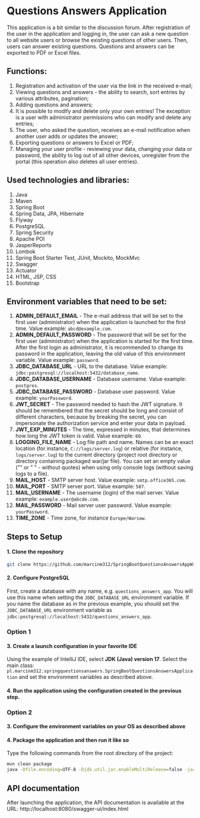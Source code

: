 # Questions Answers Application

This application is a bit similar to the discussion forum. After registration of the user in the application and logging in, the user can ask a new question to all website users or browse the existing questions of other users. Then, users can answer existing questions. Questions and answers can be exported to PDF or Excel files.

## Functions:
1. Registration and activation of the user via the link in the received e-mail;
2. Viewing questions and answers - the ability to search, sort entries by various attributes, pagination;
3. Adding questions and answers;
4. It is possible to modify and delete only your own entries! The exception is a user with administrator permissions who can modify and delete any entries;
5. The user, who asked the question, receives an e-mail notification when another user adds or updates the answer;
6. Exporting questions or answers to Excel or PDF;
7. Managing your user profile - reviewing your data, changing your data or password, the ability to log out of all other devices, unregister from the portal (this operation also deletes all user entries).

## Used technologies and libraries:
1. Java
2. Maven
3. Spring Boot
4. Spring Data, JPA, Hibernate
5. Flyway
6. PostgreSQL
7. Spring Security
8. Apache POI
9. JasperReports
10. Lombok
11. Spring Boot Starter Test, JUnit, Mockito, MockMvc
12. Swagger
13. Actuator
14. HTML, JSP, CSS
15. Bootstrap

## Environment variables that need to be set:
1. **ADMIN_DEFAULT_EMAIL** - The e-mail address that will be set to the first user (administrator) when the application is launched for the first time. Value example: `abcd@example.com`.
2. **ADMIN_DEFAULT_PASSWORD** - The password that will be set for the first user (administrator) when the application is started for the first time. After the first login as administrator, it is recommended to change its password in the application, leaving the old value of this environment variable. Value example: `password`.
3. **JDBC_DATABASE_URL** - URL to the database. Value example: `jdbc:postgresql://localhost:5432/database_name`.
4. **JDBC_DATABASE_USERNAME** - Database username. Value example: `postgres`.
5. **JDBC_DATABASE_PASSWORD** - Database user password. Value example: `yourPassword`.
6. **JWT_SECRET** - The password needed to hash the JWT signature. It should be remembered that the secret should be long and consist of different characters, because by breaking the secret, you can impersonate the authorization service and enter your data in payload.
7. **JWT_EXP_MINUTES** - The time, expressed in minutes, that determines how long the JWT token is valid. Value example: `60`.
8. **LOGGING_FILE_NAME** - Log file path and name. Names can be an exact location (for instance, `C://logs/server.log`) or relative (for instance, `logs/server.log`) to the current directory (project root directory or directory containing packaged war/jar file). You can set an empty value ("" or " " - without quotes) when using only console logs (without saving logs to a file).
9. **MAIL_HOST** - SMTP server host. Value example: `smtp.office365.com`.
10. **MAIL_PORT** - SMTP server port. Value example: `587`.
11. **MAIL_USERNAME** - The username (login) of the mail server. Value example: `example.user@abcde.com`.
12. **MAIL_PASSWORD** - Mail server user password. Value example: `yourPassword`.
13. **TIME_ZONE** - Time zone, for instance `Europe/Warsaw`.

## Steps to Setup

#### 1. Clone the repository

```bash
git clone https://github.com/marcinm312/SpringBootQuestionsAnswersAppWithApi.git
```

#### 2. Configure PostgreSQL

First, create a database with any name, e.g. `questions_answers_app`. You will use this name when setting the `JDBC_DATABASE_URL` environment variable. If you name the database as in the previous example, you should set the `JDBC_DATABASE_URL` environment variable as `jdbc:postgresql://localhost:5432/questions_answers_app`.

### Option 1

#### 3. Create a launch configuration in your favorite IDE

Using the example of IntelliJ IDE, select **JDK (Java) version 17**. Select the main class: `pl.marcinm312.springquestionsanswers.SpringBootQuestionsAnswersApplication` and set the environment variables as described above.

#### 4. Run the application using the configuration created in the previous step.

### Option 2

#### 3. Configure the environment variables on your OS as described above

#### 4. Package the application and then run it like so

Type the following commands from the root directory of the project:
```bash
mvn clean package
java -Dfile.encoding=UTF-8 -Djdk.util.jar.enableMultiRelease=false -jar target/spring-boot-questions-answers-0.0.1-SNAPSHOT.war
```

## API documentation
After launching the application, the API documentation is available at the URL:
http://localhost:8080/swagger-ui/index.html
